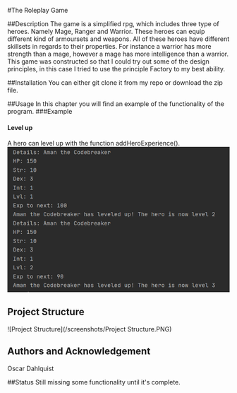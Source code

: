 #The Roleplay Game

##Description
The game is a simplified rpg, which includes three type of heroes. Namely Mage, Ranger and Warrior. 
These heroes can equip different kind of armoursets and weapons. All of these heroes have different skillsets
in regards to their properties. For instance a warrior has more strength than a mage, 
however a mage has more intelligence than a warrior.
This game was constructed so that I could try out some of the 
design principles, in this case I tried to use the principle Factory to my best ability.


##Installation
You can either git clone it from my repo or download the zip file.

##Usage
In this chapter you will find an example of the functionality of the program.
###Example

#### Level up
A hero can level up with the function addHeroExperience().
![Level up](/screenshots/levelUp.PNG)

## Project Structure
![Project Structure](/screenshots/Project Structure.PNG)

## Authors and Acknowledgement
Oscar Dahlquist

##Status
Still missing some functionality until it's complete.